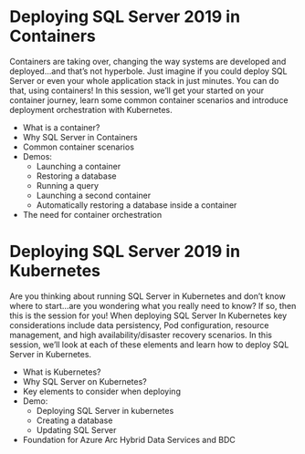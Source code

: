 # Deploying SQL Server 2019 in Containers

Containers are taking over, changing the way systems are developed and deployed…and that’s not hyperbole. Just imagine if you could deploy SQL Server or even your whole application stack in just minutes. You can do that, using containers! In this session, we’ll get your started on your container journey, learn some common container scenarios and introduce deployment orchestration with Kubernetes.

* What is a container?
* Why SQL Server in Containers
* Common container scenarios
* Demos:
	* Launching a container
	* Restoring a database
	* Running a query
	* Launching a second container
	* Automatically restoring a database inside a container
* The need for container orchestration

# Deploying SQL Server 2019 in Kubernetes
Are you thinking about running SQL Server in Kubernetes and don’t know where to start…are you wondering what you really need to know? If so, then this is the session for you! When deploying SQL Server In Kubernetes key considerations include data persistency, Pod configuration, resource management, and high availability/disaster recovery scenarios. In this session, we’ll look at each of these elements and learn how to deploy SQL Server in Kubernetes.

* What is Kubernetes?
* Why SQL Server on Kubernetes?
* Key elements to consider when deploying 
* Demo:
	* Deploying SQL Server in kubernetes
	* Creating a database
	* Updating SQL Server
* Foundation for Azure Arc Hybrid Data Services and BDC
